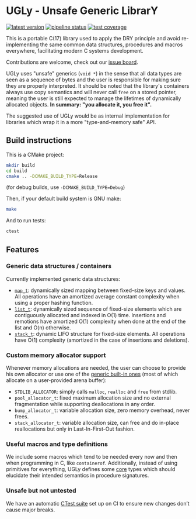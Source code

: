 UGLy - Unsafe Generic LibrarY
====

[![latest version](https://img.shields.io/badge/version-0.3.0-blue)](https://baioc.gitlab.io/UGLy/files)
[![pipeline status](https://gitlab.com/baioc/UGLy/badges/master/pipeline.svg?ignore_skipped=true)](https://gitlab.com/baioc/UGLy)
[![test coverage](https://gitlab.com/baioc/UGLy/badges/master/coverage.svg)](https://baioc.gitlab.io/UGLy/coverage)

This is a portable  C(17) library used to apply the DRY principle and avoid re-implementing the same common data structures, procedures and macros everywhere, facilitating modern C systems development.

Contributions are welcome, check out our [issue board](https://gitlab.com/baioc/UGLy/-/boards).

UGLy uses "unsafe" generics (`void *`) in the sense that all data types are seen as a sequence of bytes and the user is responsible for making sure they are properly interpreted.
It should be noted that the library's containers always use copy semantics and will never call `free` on a stored pointer, meaning the user is still expected to manage the lifetimes of dynamically allocated objects.
**In summary: "you allocate it, you free it".**

The suggested use of UGLy would be as internal implementation for libraries which wrap it in a more "type-and-memory safe" API.


Build instructions
----

This is a CMake project:
```bash
mkdir build
cd build
cmake .. -DCMAKE_BUILD_TYPE=Release
```
(for debug builds, use `-DCMAKE_BUILD_TYPE=Debug`)

Then, if your default build system is GNU make:
```bash
make
```

And to run tests:
```bash
ctest
```


Features
----

### Generic data structures / containers

Currently implemented generic data structures:
- [`map_t`](include/ugly/map.h): dynamically sized mapping between fixed-size keys and values. All operations have an amortized average constant complexity when using a proper hashing function.
- [`list_t`](include/ugly/list.h): dynamically sized sequence of fixed-size elements which are contiguously allocated and indexed in O(1) time. Insertions and remotions have amortized O(1) complexity when done at the end of the list and O(n) otherwise.
- [`stack_t`](include/ugly/stack.h): dynamic LIFO structure for fixed-size elements. All operations have O(1) complexity (amortized in the case of insertions and deletions).

### Custom memory allocator support

Whenever memory allocations are needed, the user can choose to provide his own allocator or use one of the [generic built-in ones](include/ugly/alloc.h) (most of which allocate on a user-provided arena buffer):
- `STDLIB_ALLOCATOR`: simply calls `malloc`, `realloc` and `free` from stdlib.
- `pool_allocator_t`: fixed maximum allocation size and no external fragmentation while supporting deallocations in any order.
- `bump_allocator_t`: variable allocation size, zero memory overhead, never frees.
- `stack_allocator_t`: variable allocation size, can free and do in-place reallocations but only in Last-In-First-Out fashion.

### Useful macros and type definitions

We include some macros which tend to be needed every now and then when programming in C, like `containerof`.
Additionally, instead of using primitives for everything, UGLy defines some [core](include/ugly/core.h) types which should elucidate their intended semantics in procedure signatures.

### Unsafe but not untested

We have an automatic [CTest suite](test/) set up on CI to ensure new changes don’t cause major breaks.
